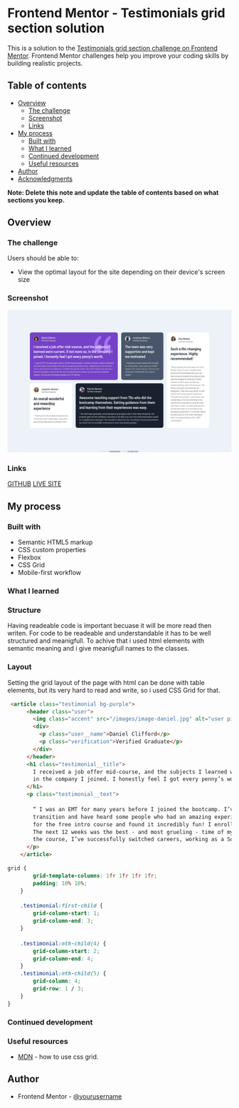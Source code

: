 # Frontend Mentor - Testimonials grid section solution

This is a solution to the [Testimonials grid section challenge on Frontend Mentor](https://www.frontendmentor.io/challenges/testimonials-grid-section-Nnw6J7Un7). Frontend Mentor challenges help you improve your coding skills by building realistic projects. 

## Table of contents

- [Overview](#overview)
  - [The challenge](#the-challenge)
  - [Screenshot](#screenshot)
  - [Links](#links)
- [My process](#my-process)
  - [Built with](#built-with)
  - [What I learned](#what-i-learned)
  - [Continued development](#continued-development)
  - [Useful resources](#useful-resources)
- [Author](#author)
- [Acknowledgments](#acknowledgments)

**Note: Delete this note and update the table of contents based on what sections you keep.**

## Overview

### The challenge

Users should be able to:

- View the optimal layout for the site depending on their device's screen size

### Screenshot

![](/screenshot.png)


### Links

 [GITHUB](https://github.com/RadasinR/testimonials-grid.git)
 [LIVE SITE](https://testimonials-grid-ashy.vercel.app/)

## My process

### Built with

- Semantic HTML5 markup
- CSS custom properties
- Flexbox
- CSS Grid
- Mobile-first workflow

### What I learned

### Structure
  Having readeable code is important becuase it will be more read then writen. For code to be readeable and understandable it has to be
  well structured and meanigfull. To achive that i used html elements with semantic meaning and i give meanigfull names to the classes.
### Layout
  Setting the grid layout of the page with html can be done with table elements, but its very hard to read and write, so i used CSS Grid for that.
```html
 <article class="testimonial bg-purple">
      <header class="user">
        <img class="accent" src="/images/image-daniel.jpg" alt="user picture" width="34" height="34">
        <div>
          <p class="user__name">Daniel Clifford</p>
          <p class="verification">Verified Graduate</p>
        </div>
      </header>
      <h1 class="testimonial__title">
        I received a job offer mid-course, and the subjects I learned were current, if not more so,
        in the company I joined. I honestly feel I got every penny’s worth.
      </h1>
      <p class="testimonial__text">

        “ I was an EMT for many years before I joined the bootcamp. I’ve been looking to make a
        transition and have heard some people who had an amazing experience here. I signed up
        for the free intro course and found it incredibly fun! I enrolled shortly thereafter.
        The next 12 weeks was the best - and most grueling - time of my life. Since completing
        the course, I’ve successfully switched careers, working as a Software Engineer at a VR startup. ”
      </p>
    </article>
```
```css
grid {
        grid-template-columns: 1fr 1fr 1fr 1fr;
        padding: 10% 10%;
    }

    .testimonial:first-child {
        grid-column-start: 1;
        grid-column-end: 3;
    }

    .testimonial:nth-child(4) {
        grid-column-start: 2;
        grid-column-end: 4;
    }
    .testimonial:nth-child(5) {
        grid-column: 4;
        grid-row: 1 / 3;
    }
}
```

### Continued development

### Useful resources

- [MDN](https://developer.mozilla.org/en-US/docs/Web/CSS/CSS_Grid_Layout) - how to use css grid.

## Author


- Frontend Mentor - [@yourusername](https://www.frontendmentor.io/profile/Radasin)

